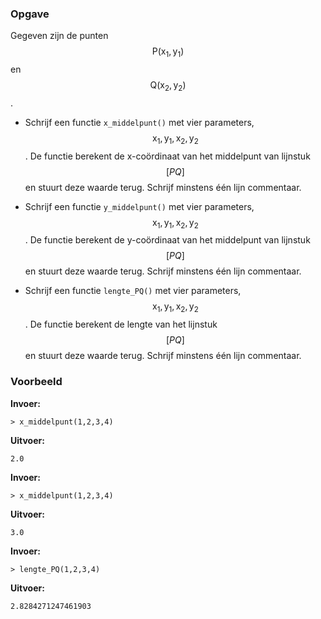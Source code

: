 ### Opgave

Gegeven zijn de punten $$\mathsf{P(x_1, y_1)}$$ en $$\mathsf{Q(x_2, y_2)}$$.

* Schrijf een functie `x_middelpunt()` met vier parameters, $$\mathsf{x_1}, \mathsf{y_1}, \mathsf{x_2}, \mathsf{y_2}$$. De functie berekent de x-coördinaat van het middelpunt van lijnstuk $$[PQ]$$ en stuurt deze waarde terug. Schrijf minstens één lijn commentaar.

* Schrijf een functie `y_middelpunt()` met vier parameters, $$\mathsf{x_1}, \mathsf{y_1}, \mathsf{x_2}, \mathsf{y_2}$$. De functie berekent de y-coördinaat van het middelpunt van lijnstuk $$[PQ]$$ en stuurt deze waarde terug. Schrijf minstens één lijn commentaar.

* Schrijf een functie `lengte_PQ()` met vier parameters, $$\mathsf{x_1}, \mathsf{y_1}, \mathsf{x_2}, \mathsf{y_2}$$. De functie berekent de lengte van het lijnstuk $$[PQ]$$ en stuurt deze waarde terug. Schrijf minstens één lijn commentaar.

### Voorbeeld

**Invoer:**

    > x_middelpunt(1,2,3,4)

**Uitvoer:**

    2.0


**Invoer:**

    > x_middelpunt(1,2,3,4)

**Uitvoer:**

    3.0


**Invoer:**

    > lengte_PQ(1,2,3,4)

**Uitvoer:**

    2.8284271247461903

